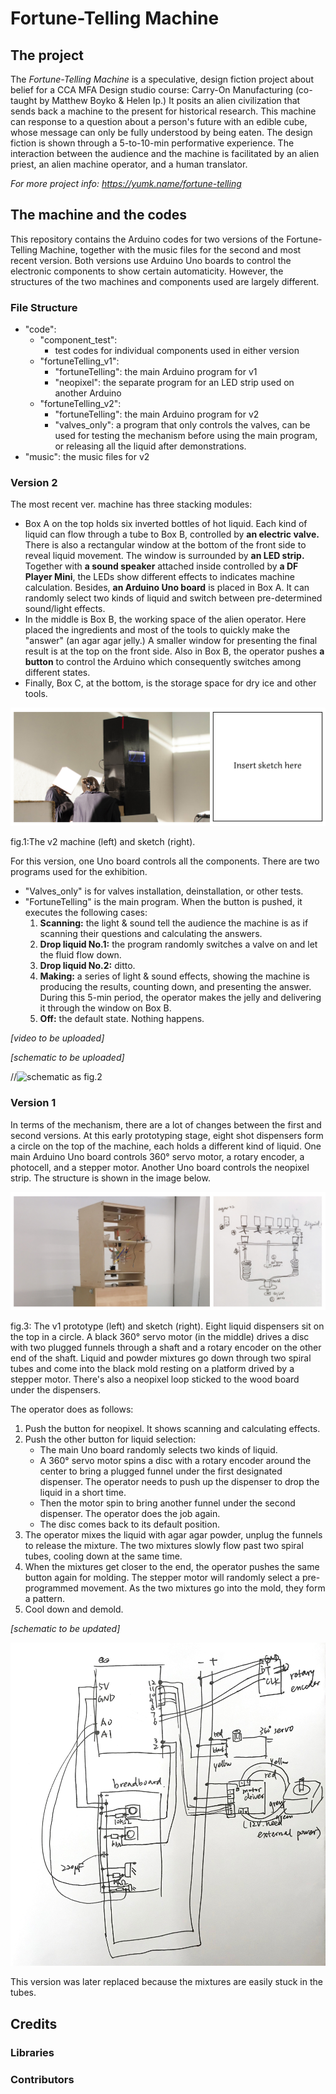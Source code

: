 # Fortune-Telling Machine

## The project

The *Fortune-Telling Machine* is a speculative, design fiction project about belief for a CCA MFA Design studio course: Carry-On Manufacturing (co-taught by Matthew Boyko & Helen Ip.) It posits an alien civilization that sends back a machine to the present for historical research. This machine can response to a question about a person's future with an edible cube, whose message can only be fully understood by being eaten. The design fiction is shown through a 5-to-10-min performative experience. The interaction between the audience and the machine is facilitated by an alien priest, an alien machine operator, and a human translator. 

*For more project info: https://yumk.name/fortune-telling* 



## The machine and the codes

This repository contains the Arduino codes for two versions of the Fortune-Telling Machine, together with the music files for the second and most recent version. Both versions use Arduino Uno boards to control the electronic components to show certain automaticity. However, the structures of the two machines and components used are largely different. 



### File Structure

- "code":
  - "component_test": 
    - test codes for individual components used in either version
  - "fortuneTelling_v1":
    - "fortuneTelling": the main Arduino program for v1
    - "neopixel": the separate program for an LED strip used on another Arduino
  - "fortuneTelling_v2": 
    - "fortuneTelling": the main Arduino program for v2
    - "valves_only": a program that only controls the valves, can be used for testing the mechanism before using the main program, or releasing all the liquid after demonstrations. 
- "music": the music files for v2



### Version 2 

The most recent ver. machine has three stacking modules:

- Box A on the top holds six inverted bottles of hot liquid. Each kind of liquid can flow through a tube to Box B, controlled by **an electric valve.** There is also a rectangular window at the bottom of the front side to reveal liquid movement. The window is surrounded by **an LED strip.** Together with **a sound speaker** attached inside controlled by **a DF Player Mini**, the LEDs show different effects to indicates machine calculation. Besides, **an Arduino Uno board** is placed in Box A. It can randomly select two kinds of liquid and switch between pre-determined sound/light effects.
- In the middle is Box B, the working space of the alien operator. Here placed the ingredients and most of the tools to quickly make the "answer" (an agar agar jelly.) A smaller window for presenting the final result is at the top on the front side. Also in Box B, the operator pushes **a button** to control the Arduino which consequently switches among different states.  
- Finally, Box C, at the bottom, is the storage space for dry ice and other tools.

![structure](images/v2/structure.jpg)

fig.1:The v2 machine (left) and sketch (right). 



For this version, one Uno board controls all the components. There are two programs used for the exhibition.

- "Valves_only" is for valves installation, deinstallation, or other tests.
- "FortuneTelling" is the main program. When the button is pushed, it executes the following cases:
  1. **Scanning:** the light & sound tell the audience the machine is as if scanning their questions and calculating the answers.
  2. **Drop liquid No.1:** the program randomly switches a valve on and let the fluid flow down.
  3. **Drop liquid No.2:** ditto.
  4. **Making:** a series of light & sound effects, showing the machine is producing the results, counting down, and presenting the answer. During this 5-min period, the operator makes the jelly and delivering it through the window on Box B.
  5. **Off:** the default state. Nothing happens.



*[video to be uploaded]*

*[schematic to be uploaded]*

//![schematic](images/v2/schematic.jpg) as fig.2



### Version 1 

In terms of the mechanism, there are a lot of changes between the first and second versions. At this early prototyping stage, eight shot dispensers form a circle on the top of the machine, each holds a different kind of liquid. One main Arduino Uno board controls 360° servo motor, a rotary encoder, a photocell, and a stepper motor. Another Uno board controls the neopixel strip. The structure is shown in the image below.

![structure](images/v1/structure.jpg)

fig.3: The v1 prototype (left) and sketch (right). Eight liquid dispensers sit on the top in a circle. A black 360° servo motor (in the middle) drives a disc with two plugged funnels through a shaft and a rotary encoder on the other end of the shaft. Liquid and powder mixtures go down through two spiral tubes and come into the black mold resting on a platform drived by a stepper motor. There's also a neopixel loop sticked to the wood board under the dispensers.



The operator does as follows: 

1. Push the button for neopixel. It shows scanning and calculating effects.
2. Push the other button for liquid selection: 
   - The main Uno board randomly selects two kinds of liquid. 
   - A 360° servo motor spins a disc with a rotary encoder around the center to bring a plugged funnel under the first designated dispenser. The operator needs to push up the dispenser to drop the liquid in a short time. 
   - Then the motor spin to bring another funnel under the second dispenser. The operator does the job again. 
   - The disc comes back to its default position. 
3. The operator mixes the liquid with agar agar powder, unplug the funnels to release the mixture. The two mixtures slowIy flow past two spiral tubes, cooling down at the same time.
4. When the mixtures get closer to the end, the operator pushes the same button again for molding. The stepper motor will randomly select a pre-programmed movement. As the two mixtures go into the mold, they form a pattern.
5. Cool down and demold.



*[schematic to be updated]*

![schematic](images/v1/schematic.jpg)



This version was later replaced because the mixtures are easily stuck in the tubes.



## Credits

### Libraries



### Contributors





